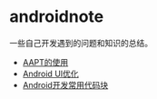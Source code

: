 # androidnote
一些自己开发遇到的问题和知识的总结。

* [AAPT的使用](https://github.com/SpiritMan/androidnote/blob/master/AAPT.md)
* [Android UI优化](https://github.com/SpiritMan/androidnote/blob/master/androidUiOptimization.md)
* [Android开发常用代码块](https://github.com/SpiritMan/androidnote/blob/master/AndroidDevCodeBlock.md)
